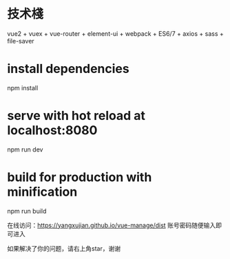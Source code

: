 # 技术棧
vue2 + vuex + vue-router + element-ui + webpack + ES6/7 + axios + sass + file-saver


# install dependencies
npm install

# serve with hot reload at localhost:8080
npm run dev

# build for production with minification
npm run build

在线访问：https://yangxujian.github.io/vue-manage/dist
账号密码随便输入即可进入

如果解决了你的问题，请右上角star，谢谢
